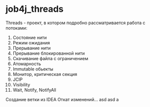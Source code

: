 # job4j_threads

Threads - проект, в котором подробно рассматривается работа с потоками:
1. Состояние нити
2. Режим ожидания
3. Прерывание нити
4. Прерывание блокированной нити
5. Скачивание файла с ограничением
6. Атомарность
7. Immutable обьекты
8. Монитор, критическая секция
9. JCIP
10. Visibility
11. Wait, Notify, NotifyAll



Создание ветки из IDEA
Откат изменений...
asd
asd
a

